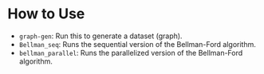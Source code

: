# How to Use

- `graph-gen`: Run this to generate a dataset (graph).
- `Bellman_seq`: Runs the sequential version of the Bellman-Ford algorithm.
- `bellman_parallel`: Runs the parallelized version of the Bellman-Ford algorithm.
